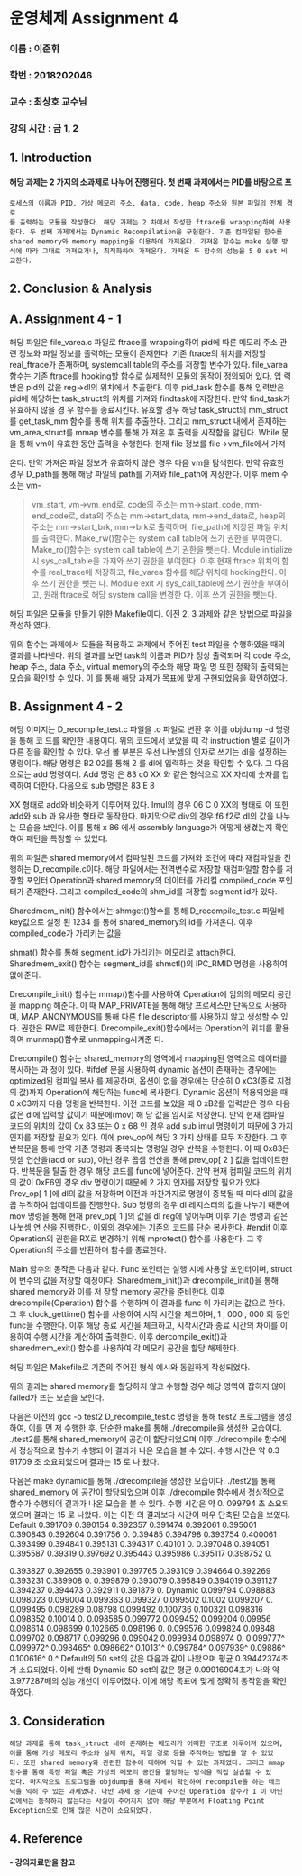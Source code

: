 # 운영체제 Assignment 4

### 이름 : 이준휘

### 학번 : 2018202046

### 교수 : 최상호 교수님

### 강의 시간 : 금 1, 2


## 1. Introduction

#### 해당 과제는 2 가지의 소과제로 나누어 진행된다. 첫 번째 과제에서는 PID를 바탕으로 프

```
로세스의 이름과 PID, 가상 메모리 주소, data, code, heap 주소와 원본 파일의 전체 경로
를 출력하는 모듈을 작성한다. 해당 과제는 2 차에서 작성한 ftrace를 wrapping하여 사용
한다. 두 번째 과제에서는 Dynamic Recompilation을 구현한다. 기존 컴파일된 함수를
shared memory와 memory mapping을 이용하여 가져온다. 가져온 함수는 make 실행 방
식에 따라 그대로 가져오거나, 최적화하여 가져온다. 가져온 두 함수의 성능을 5 0 set 비
교한다.
```
## 2. Conclusion & Analysis

## A. Assignment 4 - 1

해당 파일은 file_varea.c 파일로 ftrace를 wrapping하여 pid에 따른 메모리 주소 관련 정보와
파일 정보를 출력하는 모듈이 존재한다.
기존 ftrace의 위치를 저장할 real_ftrace가 존재하며, systemcall table의 주소를 저장할 변수가
있다.
file_varea 함수는 기존 ftrace를 hooking할 함수로 실제적인 모듈의 동작이 정의되어 있다. 입
력받은 pid의 값을 reg->dl의 위치에서 추출한다. 이후 pid_task 함수를 통해 입력받은 pid에
해당하는 task_struct의 위치를 가져와 findtask에 저장한다. 만약 find_task가 유효하지 않을 경
우 함수를 종료시킨다. 유효할 경우 해당 task_struct의 mm_struct를 get_task_mm 함수를 통해
위치를 추출한다. 그리고 mm_struct 내에서 존재하는 vm_area_struct를 mmap 변수를 통해 가
져온 후 출력을 시작함을 알린다.
While 문을 통해 vm이 유효한 동안 출력을 수행한다. 현재 file 정보를 file->vm_file에서 가져


온다. 만약 가져온 파일 정보가 유효하지 않은 경우 다음 vm을 탐색한다. 만약 유효한 경우
D_path를 통해 해당 파일의 path를 가져와 file_path에 저장한다. 이후 mem 주소는 vm-
>vm_start, vm->vm_end로, code의 주소는 mm->start_code, mm-end_code로, data의 주소는
mm->start_data, mm->end_data로, heap의 주소는 mm->start_brk, mm->brk로 출력하며,
file_path에 저장된 파일 위치를 출력한다.
Make_rw()함수는 system call table에 쓰기 권한을 부여한다.
Make_ro()함수는 system call table에 쓰기 권한을 뺏는다.
Module initialize 시 sys_call_table을 가져와 쓰기 권한을 부여한다. 이후 현재 ftrace 위치의 함
수를 real_trace에 저장하고, file_varea 함수를 해당 위치에 hooking한다. 이후 쓰기 권한을 뺏는
다.
Module exit 시 sys_call_table에 쓰기 권한을 부여하고, 원래 ftrace로 해당 system call을 변경한
다. 이후 쓰기 권한을 뺏는다.

해당 파일은 모듈을 만들기 위한 Makefile이다. 이전 2, 3 과제와 같은 방법으로 파일을 작성하
였다.


위의 함수는 과제에서 모듈을 적용하고 과제에서 주어진 test 파일을 수행하였을 때의 결과를
나타낸다. 위의 결과를 보면 task의 이름과 PID가 정상 출력되며 각 code 주소, heap 주소, data
주소, virtual memory의 주소와 해당 파일 명 또한 정확히 출력되는 모습을 확인할 수 있다. 이
를 통해 해당 과제가 목표에 맞게 구현되었음을 확인하였다.

## B. Assignment 4 - 2

해당 이미지는 D_recompile_test.c 파일을 .o 파일로 변환 후 이를 objdump -d 명령을 통해 코
드를 확인한 내용이다. 위의 코드에서 보았을 때 각 instruction 별로 길이가 다른 점을 확인할
수 있다. 우선 볼 부분은 우선 나눗셈의 인자로 쓰기는 dl을 설정하는 명령이다. 해당 명령은
B2 02를 통해 2 를 dl에 입력하는 것을 확인할 수 있다. 그 다음으로는 add 명령이다. Add 명령
은 83 c0 XX 와 같은 형식으로 XX 자리에 숫자를 입력하여 더한다. 다음으로 sub 명령은 83 E 8


XX 형태로 add와 비슷하게 이루어져 있다. Imul의 경우 06 C 0 XX의 형태로 이 또한 add와 sub
과 유사한 형태로 동작한다. 마지막으로 div의 경우 f6 f2로 dl의 값을 나누는 모습을 보인다.
이를 통해 x 86 에서 assembly language가 어떻게 생겼는지 확인하여 패턴을 특정할 수 있었다.

위의 파일은 shared memory에서 컴파일된 코드를 가져와 조건에 따라 재컴파일을 진행하는
D_recompile.c이다. 해당 파일에서는 전역변수로 저장할 재컴파일할 함수를 저장할 포인터
Operation과 shared memory의 데이터를 가리킬 compiled_code 포인터가 존재한다. 그리고
compiled_code의 shm_id를 저장할 segment id가 있다.

Sharedmem_init() 함수에서는 shmget()함수를 통해 D_recompile_test.c 파일에 key값으로 설정
된 1234 를 통해 shared_memory의 id를 가져온다. 이후 compiled_code가 가리키는 값을


shmat() 함수를 통해 segment_id가 가리키는 메모리로 attach한다.
Sharedmem_exit() 함수는 segment_id를 shmctl()의 IPC_RMID 명령을 사용하여 없애준다.

Drecompile_init() 함수는 mmap()함수를 사용하여 Operation에 임의의 메모리 공간을 mapping
해준다. 이 때 MAP_PRIVATE을 통해 해당 프로세스만 단독으로 사용하며, MAP_ANONYMOUS를
통해 다른 file descriptor를 사용하지 않고 생성할 수 있다. 권한은 RW로 제한한다.
Drecompile_exit()함수에서는 Operation의 위치를 활용하여 munmap()함수로 unmapping시켜준
다.

Drecompile() 함수는 shared_memory의 영역에서 mapping된 영역으로 데이터를 복사하는 과
정이 있다. #ifdef 문을 사용하여 dynamic 옵션이 존재하는 경우에는 optimized된 컴파일 복사
를 제공하며, 옵션이 없을 경우에는 단순히 0 xC3(종료 지점의 값)까지 Operation에 해당하는
func에 복사한다.
Dynamic 옵션이 적용되었을 때 0 xC3까지 다음 명령을 반복한다.
이전 코드를 보았을 때 0 xB2를 입력받은 경우 다음 값은 dl에 입력할 값이기 때문에(mov) 해
당 값을 임시로 저장한다.
만약 현재 컴파일 코드의 위치의 값이 0x 83 또는 0 x 68 인 경우 add sub imul 명령이기 때문에
3 가지 인자를 저장할 필요가 있다. 이에 prev_op에 해당 3 가지 상태를 모두 저장한다. 그 후
반복문을 통해 만약 기존 명령과 중복되는 명령일 경우 반복을 수행한다. 이 때 0x83은 덧셈
연산을(add or sub), 아닌 경우 곱셈 연산을 통해 prev_op[ 2 ] 값을 업데이트한다. 반복문을 탈출
한 경우 해당 코드를 func에 넣어준다.
만약 현재 컴파일 코드의 위치의 값이 0xF6인 경우 div 명령이기 때문에 2 가지 인자를 저장할
필요가 있다. Prev_op[ 1 ]에 dl의 값을 저장하며 이전과 마찬가지로 명령이 중복될 때 마다 dl의
값을 곱 누적하여 업데이트를 진행한다. Sub 명령의 경우 dl 레지스터의 값을 나누기 때문에
mov 명령을 통해 현재 prev_op[ 1 ]의 값을 dl reg에 넣어두며 이후 기존 명령과 같은 나눗셈 연
산을 진행한다.
이외의 경우에는 기존의 코드를 단순 복사한다.
#endif 이후 Operation의 권한을 RX로 변경하기 위해 mprotect() 함수를 사용한다. 그 후
Operation의 주소를 반환하며 함수를 종료한다.

Main 함수의 동작은 다음과 같다. Func 포인터는 실행 시에 사용할 포인터이며, struct에 변수의
값을 저장할 예정이다. Sharedmem_init()과 drecompile_init()을 통해 shared memory와 이를 저
장할 memory 공간을 준비한다. 이후 drecompile(Operation) 함수를 수행하며 이 결과를 func
이 가리키는 값으로 한다. 그 후 clock_gettime() 함수를 사용하여 시작 시간을 체크하며,
1 , 000 , 000 회 동안 func을 수행한다. 이후 해당 종료 시간을 체크하고, 시작시간과 종료 시간의
차이를 이용하여 수행 시간을 계산하여 출력한다. 이후 dercompile_exit()과 sharedmem_exit()
함수를 사용하여 각 메모리 공간을 할당 해제한다.


해당 파일은 Makefile로 기존의 주어진 형식 예시와 동일하게 작성되었다.

위의 결과는 shared memory를 할당하지 않고 수행할 경우 해당 영역이 잡히지 않아 failed가
뜨는 보습을 보인다.


다음은 이전의 gcc -o test2 D_recompile_test.c 명령을 통해 test2 프로그램을 생성하여, 이를 먼
저 수행한 후, 단순한 make를 통해 ./drecompile을 생성한 모습이다. ./test2를 통해
shared_memory에 공간이 할당되었으며 이후 ./drecompile 함수에서 정상적으로 함수가 수행되
어 결과가 나온 모습을 볼 수 있다. 수행 시간은 약 0.3 91709 초 소요되었으며 결과는 15 로 나
왔다.

다음은 make dynamic를 통해 ./drecompile을 생성한 모습이다. ./test2를 통해 shared_memory
에 공간이 할당되었으며 이후 ./drecompile 함수에서 정상적으로 함수가 수행되어 결과가 나온
모습을 볼 수 있다. 수행 시간은 약 0. 099794 초 소요되었으며 결과는 15 로 나왔다. 이는 이전
의 결과보다 시간이 매우 단축된 모습을 보였다.
Default
0.391709 0.390154 0.392357 0.391474 0.392061 0.395001 0.390843 0.392604 0.391756 0.
0.39485 0.394798 0.393754 0.400061 0.393499 0.394841 0.395131 0.394317 0.40101 0.
0.397048 0.394051 0.395587 0.39319 0.397692 0.395443 0.395986 0.395117 0.398752 0.


0.393827 0.392655 0.393901 0.397765 0.393109 0.394664 0.392269 0.393231 0.389908 0.
0.399879 0.393079 0.395849 0.394019 0.391127 0.394237 0.394473 0.392911 0.391879 0.
Dynamic
0.099794 0.098883 0.098023 0.099004 0.099363 0.099327 0.099502 0.1002 0.099207 0.
0.099495 0.098289 0.08798 0.099492 0.100736 0.100321 0.098316 0.098352 0.10014 0.
0.098585 0.099772 0.099452 0.099204 0.09956 0.098614 0.098699 0.102665 0.098196 0.
0.099576 0.099824 0.09848 0.099702 0.098717 0.099296 0.099042 0.099934 0.098974 0.
0.099777^ 0.099972^ 0.098465^ 0.098662^ 0.10131^ 0.099784^ 0.097939^ 0.09886^ 0.100616^ 0.^
Default의 50 set의 값은 다음과 같이 나왔으며 평균 0.39442374초가 소요되었다. 이에 반해
Dynamic 50 set의 값은 평균 0.09916904초가 나와 약 3.977287배의 성능 개선이 이루어졌다.
이에 해당 목표에 맞게 정확히 동작함을 확인하였다.

## 3. Consideration

```
해당 과제를 통해 task_struct 내에 존재하는 메모리가 어떠한 구조로 이루어져 있으며,
이를 통해 가상 메모리 주소와 실제 위치, 파일 경로 등을 추적하는 방법을 알 수 있었
다. 또한 shared memory와 관련한 함수에 대하여 익힐 수 있는 과제였다. 그리고 mmap
함수를 통해 특정 파일 혹은 가상의 메모리 공간을 할당하는 방식을 직접 실습할 수 있
었다. 마지막으로 프로그램을 objdump을 통해 자세히 확인하여 recompile을 하는 테크
닉을 익히 수 있는 과제였다. 다만 과제 중 기존에 주어진 Operation 함수가 1 이 아닌
값에서는 동작하지 않는다는 사실이 주어지지 않아 해당 부분에서 Floating Point
Exception으로 인해 많은 시간이 소요되었다.
```
## 4. Reference

#### - 강의자료만을 참고


